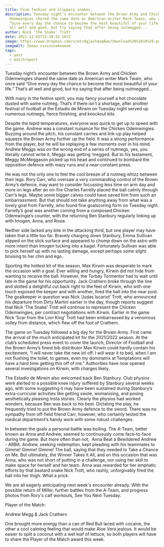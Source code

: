```yaml
---
title: Fine fashion and slippery snakes.
description: Tuesday night’s encounter between the Brown Army and Chicken
  Odemwingies shared the same date as American writer Mark Twain, who once said
  “Give every day the chance to become the most beautiful of your life.” That’s
  all well and good, but try saying that after being nutmegged...
author: Nick 'The Snake' Trott
date: 2021-12-01T15:39:52.107Z
image: https://www.dropbox.com/s/otvdgjashaaq8we/download%20%2810%29.png?raw=1
imageAlt: Imaaa ssssssnakeeeee
tags:
  - post
  - matchreport
---
```

Tuesday night’s encounter between the Brown Army and Chicken Odemwingies shared the same date as American writer Mark Twain, who once said “Give every day the chance to become the most beautiful of your life.” That’s all well and good, but try saying that after being nutmegged...

With many in the festive spirit, you may fancy yourself a hot chocolate dusted with some nutmeg. That’s if there isn’t a shortage, after another festival of football at the Estadio de Mirwin on Tuesday night served up numerous nutmegs, fierce finishing, and knockout kits. 

Despite the tepid temperatures, everyone was quick to get up to speed with the game. Andrew was a constant nuisance for the Chicken Odemwingies. Buzzing around the pitch, his constant carries and link-up play helped squeeze the Brown Army further up the field. It was a strong performance from the player, but he will be replaying a few moments over in his mind. Andrew Meggs was on the wrong end of a series of nutmegs, yes, you literally cannot write it, Meggs was getting ‘megged. But to his testament, Meggy McMeggason picked up his head and continued to bombard the opposition defence with mazy runs and a near-constant press. 

He was not the only one to feel the cool breeze of a nutmeg whizz between their legs. Rory Carr, who oversaw a very commanding control of the Brown Army’s defence, may want to consider focussing less time on arm day and more on legs after an on-fire Charles Farrelly placed the ball calmly through Carr’s legs. Maybe some bigger calves could have saved him from such an embarrassment. But that should not take anything away from what was a lovely goal from Farrelly, who found fine goalscoring form on Tuesday night. Farrelly’s goal was another coming from a composed Chicken Odemwingie’s counter, with the returning Ben Stanbury regularly linking up with Imogen, Anna, and Rosie. 

Neither side lacked any bite in the attacking third, but one player may have taken that a little too far. Bravely charging down Stanbury, Emma Sullivan slipped on the slick surface and appeared to chomp down on the astro with more intent than Imogen tucking into a bagel. Fortunately Sullivan was able to pick herself up with no lasting damage, except perhaps some slight bruising to her chin and ego. 

Sporting the hottest kit of the season, Max Kirwin was desperate to mark the occasion with a goal. Ever willing and hungry, Kirwin did not hide from wanting to receive the ball. However, the Torbay Tormentor had to wait until late in the game for his opportunity. Jack Crathern broke through the line and slotted a delightful cut back right to the feet of Kirwin, who with one touch exposed the keeper and with another, fired the ball into the near post. The goalkeeper in question was Nick ‘Judas Iscariot’ Trott, who announced his departure from Dirty Martini earlier in the day, though reports suggest that Nick ‘The Snake’ Trott will continue to represent the Chicken Odemwingies, per contract negotiations with Kirwin. Earlier in the game Nick ‘Scar from the Lion King’ Trott had been embarrassed by a venomous volley from distance, which flew off the foot of Crathern. 

The game on Tuesday followed a big day for the Brown Army. First came the arrival of the much anticipated kit for the 2021/2022 season. At the club’s scheduled press event to cover the launch, Director of Football and the Brown Army’s finest bib distributor Max Kirwin could hardly contain his excitement, “I will never take the new kit off. I will wear it to bed, when I am not flushing the toilet, to games, even my dominatrix at Temptations will have a hard time getting this off of me.” Authorities have now opened several investigations on Kirwin, with charges likely. 

The Estadio de Mirwin also welcomed back Ben Stanbury. Club physios were alerted to a possible knee injury suffered by Stanbury several weeks ago, with some suggesting it may have been sustained during Stanbury’s extra-curricular activities like getting swole, womanising, and posing aesthetically pleasing Insta stories. Clearly the physios had worked wonders, because Ben was back to his best. Dictating the play, he frequently tried to put the Brown Army defence to the sword. There was no sympathy from off-field friend Carr, however, who certainly tested the medical department’s handy work with some robust challenges. 

In between the goals a personal battle was boiling. The A-Team, better known as Anna and Andrew, seemed to continuously come face-to-face during the game. But more often than not,  Anna Beat a Bewildered Andrew - ABBA. Andrew, seeking redemption, kept pleading with his teammates to Gimme! Gimme! Gimme! The ball, saying that they needed to Take a Chance on Me. But ultimately, the Winner Takes it All, and on this occasion that was Anna, who was not short of putting in a challenge, nor using her skill to make space for herself and her team. Anna was rewarded for her emphatic efforts by that bastard snake Nick Trott, who rashly, unforgivably fired the ball into her thigh. What a prick. 

We are all eagerly anticipating next week's encounter already. With the possible return of Miller, further battles from the A-Team, and progress photos from Rory's calf workouts, See You Next Tuesday. 

Player of the Match: 

Andrew Megg & Jack Crathern 

One brought more energy than a can of Red Bull laced with cocaine, the other a cool calming feeling that would make Aloe Vera jealous. It would be easier to split a coconut with a wet leaf of lettuce, so both players will have to share the Player of the Match award this week.